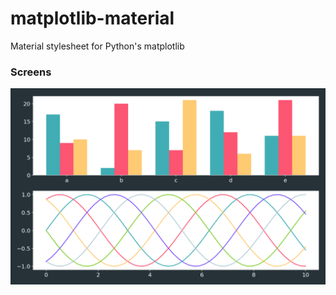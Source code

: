 # matplotlib-material
Material stylesheet for Python's matplotlib

### Screens
![Screen1](https://github.com/RobGeada/matplotlib-material/blob/master/screens/screen1.png)
